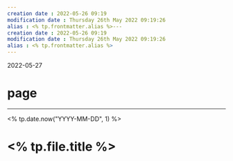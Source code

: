 ```yaml
---
creation date : 2022-05-26 09:19 
modification date : Thursday 26th May 2022 09:19:26 
alias : <% tp.frontmatter.alias %>---
creation date : 2022-05-26 09:19 
modification date : Thursday 26th May 2022 09:19:26 
alias : <% tp.frontmatter.alias %>
---
```


2022-05-27 

# page 
---

<% tp.date.now("YYYY-MM-DD", 1) %> 

# <% tp.file.title %> 
